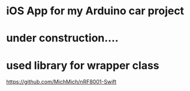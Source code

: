 # iOS App for my Arduino car project

# under construction....


# used library for wrapper class

https://github.com/MichMich/nRF8001-Swift
